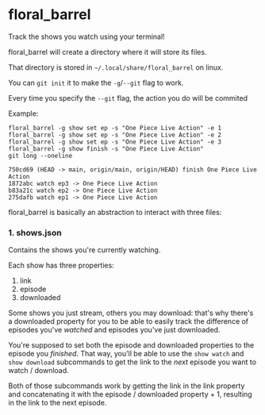 # floral_barrel

Track the shows you watch using your terminal!

floral_barrel will create a directory where it will store its files.

That directory is stored in `~/.local/share/floral_barrel` on linux.

You can `git init` it to make the `-g`/`--git` flag to work.

Every time you specify the `--git` flag, the action you do will be commited

Example:
```
floral_barrel -g show set ep -s "One Piece Live Action" -e 1
floral_barrel -g show set ep -s "One Piece Live Action" -e 2
floral_barrel -g show set ep -s "One Piece Live Action" -e 3
floral_barrel -g show finish -s "One Piece Live Action"
git long --oneline
```
```
750cd69 (HEAD -> main, origin/main, origin/HEAD) finish One Piece Live Action
1872abc watch ep3 -> One Piece Live Action
b83a21c watch ep2 -> One Piece Live Action
275dafb watch ep1 -> One Piece Live Action
```

floral_barrel is basically an abstraction to interact with three files:
### 1. shows.json

Contains the shows you're currently watching.

Each show has three properties:
1. link
2. episode
3. downloaded

Some shows you just stream, others you may download: that's why there's a downloaded property for you to be able to easily track the difference of episodes you've *watched* and episodes you've just downloaded.

You're supposed to set both the episode and downloaded properties to the episode you *finished*. That way, you'll be able to use the `show watch` and `show download` subcommands to get the link to the *next* episode you want to watch / download.

Both of those subcommands work by getting the link in the link property and concatenating it with the episode / downloaded property + 1, resulting in the link to the next episode.